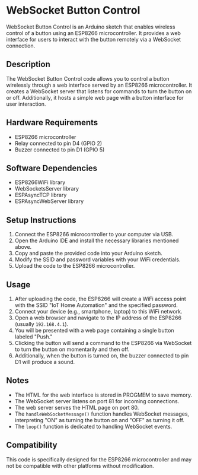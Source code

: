 # WebSocket Button Control

WebSocket Button Control is an Arduino sketch that enables wireless control of a button using an ESP8266 microcontroller. It provides a web interface for users to interact with the button remotely via a WebSocket connection.

## Description
The WebSocket Button Control code allows you to control a button wirelessly through a web interface served by an ESP8266 microcontroller. It creates a WebSocket server that listens for commands to turn the button on or off. Additionally, it hosts a simple web page with a button interface for user interaction.

## Hardware Requirements
- ESP8266 microcontroller
- Relay connected to pin D4 (GPIO 2)
- Buzzer connected to pin D1 (GPIO 5)

## Software Dependencies
- ESP8266WiFi library
- WebSocketsServer library
- ESPAsyncTCP library
- ESPAsyncWebServer library

## Setup Instructions
1. Connect the ESP8266 microcontroller to your computer via USB.
2. Open the Arduino IDE and install the necessary libraries mentioned above.
3. Copy and paste the provided code into your Arduino sketch.
4. Modify the SSID and password variables with your WiFi credentials.
5. Upload the code to the ESP8266 microcontroller.

## Usage
1. After uploading the code, the ESP8266 will create a WiFi access point with the SSID "IoT Home Automation" and the specified password.
2. Connect your device (e.g., smartphone, laptop) to this WiFi network.
3. Open a web browser and navigate to the IP address of the ESP8266 (usually `192.168.4.1`).
4. You will be presented with a web page containing a single button labeled "Push."
5. Clicking the button will send a command to the ESP8266 via WebSocket to turn the button on momentarily and then off.
6. Additionally, when the button is turned on, the buzzer connected to pin D1 will produce a sound.

## Notes
- The HTML for the web interface is stored in PROGMEM to save memory.
- The WebSocket server listens on port 81 for incoming connections.
- The web server serves the HTML page on port 80.
- The `handleWebSocketMessage()` function handles WebSocket messages, interpreting "ON" as turning the button on and "OFF" as turning it off.
- The `loop()` function is dedicated to handling WebSocket events.

## Compatibility
This code is specifically designed for the ESP8266 microcontroller and may not be compatible with other platforms without modification.
